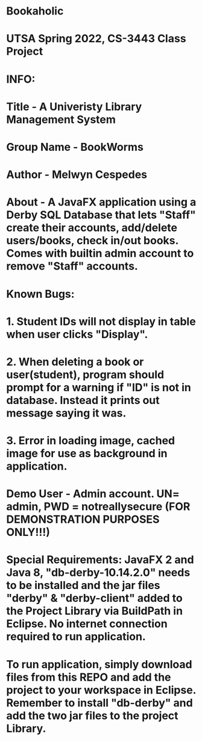 # Bookaholic

# UTSA Spring 2022, CS-3443 Class Project

# INFO:

# Title - A Univeristy Library Management System

# Group Name - BookWorms

# Author - Melwyn Cespedes

# About - A JavaFX application using a Derby SQL Database that lets "Staff" create their accounts, add/delete users/books, check in/out books. Comes with builtin admin account to remove "Staff" accounts.

# Known Bugs:
#     1. Student IDs will not display in table when user clicks "Display".
#     2. When deleting a book or user(student), program should prompt for a warning if "ID" is not          in database. Instead it prints out message saying it was.
#     3. Error in loading image, cached image for use as background in application.

# Demo User - Admin account. UN= admin, PWD = notreallysecure (FOR DEMONSTRATION PURPOSES ONLY!!!)

# Special Requirements: JavaFX 2 and Java 8, "db-derby-10.14.2.0" needs to be      installed and the jar files "derby" & "derby-client" added to the Project Library via BuildPath in Eclipse. No internet connection required to run application.

# To run application, simply download files from this REPO and add the project to your workspace in Eclipse. Remember to install "db-derby" and add the two jar files to the project Library.
